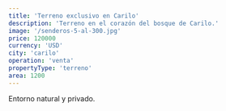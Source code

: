 ```yaml
---
title: 'Terreno exclusivo en Carilo'
description: 'Terreno en el corazón del bosque de Carilo.'
image: '/senderos-5-al-300.jpg'
price: 120000
currency: 'USD'
city: 'carilo'
operation: 'venta'
propertyType: 'terreno'
area: 1200
---
```


Entorno natural y privado.

